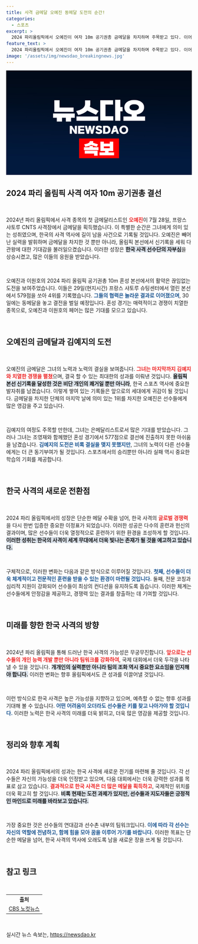 ```yaml
---
title: 사격 금메달 오예진 동메달 도전의 순간!
categories:
  - 스포츠
excerpt: >
  2024 파리올림픽에서 오예진이 여자 10m 공기권총 금메달을 차지하며 주목받고 있다. 이어지는 혼성 경기에서도 동메달에 도전하며 두 번째 메달을 꿈꾼다. 지금, 그녀의 놀라운 여정을 만나보세요!
feature_text: >
  2024 파리올림픽에서 오예진이 여자 10m 공기권총 금메달을 차지하며 주목받고 있다. 이어지는 혼성 경기에서도 동메달에 도전하며 두 번째 메달을 꿈꾼다. 지금, 그녀의 놀라운 여정을 만나보세요!
image: '/assets/img/newsdao_breakingnews.jpg'
---
```


<p><img src="/assets/img/newsdao_breakingnews.jpg" alt="implanttips 속보" /></p>

<h2 data-ke-size="size26">2024 파리 올림픽 사격 여자 10m 공기권총 결선</h2>

<p data-ke-size="size16">&nbsp;</p>

<p>2024년 파리 올림픽에서 사격 종목의 첫 금메달리스트인 <b><span style="color: #ee2323;">오예진</span></b>이 7월 28일, 프랑스 샤토루 CNTS 사격장에서 금메달을 획득했습니다. 이 특별한 순간은 그녀에게 의미 있는 성취였으며, 한국의 사격 역사에 길이 남을 사건으로 기록될 것입니다. 오예진은 빼어난 실력을 발휘하며 금메달을 차지한 것 뿐만 아니라, 올림픽 본선에서 신기록을 세워 다관왕에 대한 기대감을 불러일으켰습니다. 이러한 성장은 <b><span style="background-color: #21538527;">한국 사격 선수단의 자부심</span></b>을 상승시켰고, 많은 이들의 응원을 받았습니다. </p>

<p data-ke-size="size16">&nbsp;</p>

<p>오예진과 이원호의 2024 파리 올림픽 공기권총 10m 혼성 본선에서의 활약은 끊임없는 도전을 보여주었습니다. 이들은 29일(현지시간) 프랑스 샤토루 슈팅센터에서 열린 본선에서 579점을 쏘아 4위를 기록했습니다. <b><span style="color: #1a5490;">그들의 협력은 놀라운 결과로 이어졌으며</span></b>, 30일에는 동메달을 놓고 결전을 벌일 예정입니다. 혼성 경기는 매력적이고 경쟁이 치열한 종목으로, 오예진과 이원호의 페어는 많은 기대를 모으고 있습니다.</p>

<p data-ke-size="size16">&nbsp;</p>

<h2 data-ke-size="size26">오예진의 금메달과 김예지의 도전</h2>

<p data-ke-size="size16">&nbsp;</p>

<p>오예진의 금메달은 그녀의 노력과 노력의 결실을 보여줍니다. <b><span style="color: #ee2323;">그녀는 마지막까지 김예지와 치열한 경쟁을 펼쳤</span></b>으며, 결국 할 수 있는 최대한의 성과를 이뤄낸 것입니다. <b><span style="background-color: #21538527;">올림픽 본선 신기록을 달성한 것은 비단 개인의 쾌거일 뿐만 아니라</span></b>, 한국 스포츠 역사에 중요한 발자취를 남겼습니다. 이렇게 쌓여 있는 기록들은 앞으로의 세대에게 귀감이 될 것입니다. 금메달을 차지한 단체의 마지막 날에 의미 있는 1위를 차지한 오예진은 선수들에게 많은 영감을 주고 있습니다.</p>

<p data-ke-size="size16">&nbsp;</p>

<p>김예지의 여정도 주목할 만한데, 그녀는 은메달리스트로서 많은 기대를 받았습니다. 그러나 그녀는 조영재와 함께했던 혼성 경기에서 577점으로 결선에 진출하지 못한 아쉬움을 남겼습니다. <b><span style="color: #1a5490;">김예지의 도전은 비록 결실을 맺지 못했지만</span></b>, 그녀의 노력이 다른 선수들에게는 더 큰 동기부여가 될 것입니다. 스포츠에서의 승리뿐만 아니라 실패 역시 중요한 학습의 기회를 제공합니다. </p>

<p data-ke-size="size16">&nbsp;</p>

<h2 data-ke-size="size26">한국 사격의 새로운 전환점</h2>

<p data-ke-size="size16">&nbsp;</p>

<p>2024 파리 올림픽에서의 성장은 단순한 메달 수확을 넘어, 한국 사격의 <b><span style="color: #ee2323;">글로벌 경쟁력</span></b>을 다시 한번 입증한 중요한 이정표가 되었습니다. 이러한 성공은 다수의 훈련과 헌신의 결과이며, 많은 선수들이 더욱 열정적으로 훈련하기 위한 환경을 조성하게 할 것입니다. <b><span style="background-color: #21538527;">이러한 성취는 한국의 사격이 세계 무대에서 더욱 빛나는 존재가 될 것을 예고하고 있습니다.</span></b></p>

<p data-ke-size="size16">&nbsp;</p>

<p>구체적으로, 이러한 변화는 다음과 같은 방식으로 이루어질 것입니다. <b><span style="color: #1a5490;">첫째, 선수들이 더욱 체계적이고 전문적인 훈련을 받을 수 있는 환경이 마련될 것입니다.</span></b> 둘째, 전문 코칭과 심리적 지원이 강화되어 선수들이 최상의 컨디션을 유지하도록 돕습니다. 이러한 체계는 선수들에게 안정감을 제공하고, 경쟁력 있는 결과를 창출하는 데 기여할 것입니다.</p>

<p data-ke-size="size16">&nbsp;</p>

<h2 data-ke-size="size26">미래를 향한 한국 사격의 방향</h2>

<p data-ke-size="size16">&nbsp;</p>

<p>2024년 파리 올림픽을 통해 드러난 한국 사격의 가능성은 무궁무진합니다. <b><span style="color: #ee2323;">앞으로는 선수들의 개인 능력 개발 뿐만 아니라 팀워크를 강화하여</span></b>, 국제 대회에서 더욱 두각을 나타낼 수 있을 것입니다. <b><span style="background-color: #21538527;">개개인의 실력뿐만 아니라 팀의 조화 역시 중요한 요소임을 인지해야 합니다.</span></b> 이러한 변화는 향후 올림픽에서도 큰 성과를 이끌어낼 것입니다.</p>

<p data-ke-size="size16">&nbsp;</p>

<p>이런 방식으로 한국 사격은 높은 가능성을 지향하고 있으며, 예측할 수 없는 향후 성과를 기대해 볼 수 있습니다. <b><span style="color: #1a5490;">어떤 어려움이 오더라도 선수들은 키를 찾고 나아가야 할 것입니다.</span></b> 이러한 노력은 한국 사격의 미래를 더욱 밝히고, 더욱 많은 영감을 제공할 것입니다. </p>

<p data-ke-size="size16">&nbsp;</p>

<h2 data-ke-size="size26">정리와 향후 계획</h2>

<p data-ke-size="size16">&nbsp;</p>

<p>2024 파리 올림픽에서의 성과는 한국 사격에 새로운 전기를 마련해 줄 것입니다. 각 선수들은 자신의 가능성을 더욱 인정받고 있으며, 다음 대회에서는 더욱 강력한 성과를 목표로 삼고 있습니다. <b><span style="color: #ee2323;">결과적으로 한국 사격은 더 많은 메달을 획득하고</span></b>, 국제적인 위치를 더욱 확고히 할 것입니다. <b><span style="background-color: #21538527;">비록 현재는 도전 과제가 있지만, 선수들과 지도자들은 긍정적인 마인드로 미래를 바라보고 있습니다.</span></b></p>

<p data-ke-size="size16">&nbsp;</p>

<p>가장 중요한 것은 선수들의 연대감과 선수촌 내부의 팀워크입니다. <b><span style="color: #1a5490;">이에 따라 각 선수는 자신의 역할에 전념하고, 함께 힘을 모아 꿈을 이루어 가기를 바랍니다.</span></b> 이러한 목표는 단순한 메달을 넘어, 한국 사격의 역사에 오래도록 남을 새로운 장을 쓰게 될 것입니다. </p>

<p data-ke-size="size16">&nbsp;</p>

<h2 data-ke-size="size26">참고 링크</h2>

<p data-ke-size="size16">&nbsp;</p>

<table style="width: 100%; border-collapse: collapse;">
    <tr>
        <td style="text-align: center; height: 17px;"><b>출처</b></td>
    </tr>
    <tr>
        <td style="text-align: center; height: 17px;"><a href="https://url.kr/b71afn">CBS 노컷뉴스</a></td>
    </tr>
</table>

<p data-ke-size="size16">&nbsp;</p>
실시간 뉴스 속보는, <a href="https://newsdao.kr" rel="dofollow">https://newsdao.kr</a>


